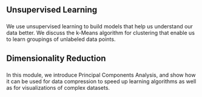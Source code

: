 ## Unsupervised Learning
###
We use unsupervised learning to build models that help us understand our data better. We discuss the k-Means algorithm for clustering that enable us to learn groupings of
unlabeled data points.
###

## Dimensionality Reduction
###
In this module, we introduce Principal Components Analysis, and show how it can be used for data compression to speed up learning algorithms as well as for visualizations of
complex datasets.
###
